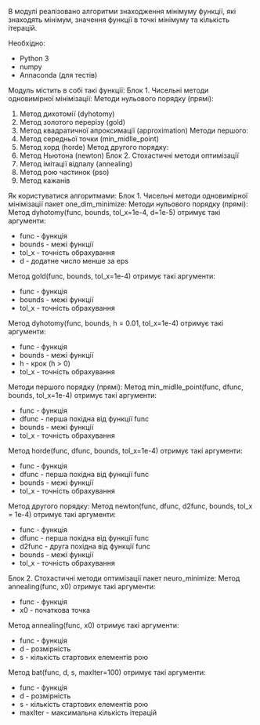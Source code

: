 
В модулі реалізовано алгоритми знаходження мінімуму функції, 
які знаходять мінімум, значення функції в точкі мінімуму та кількість ітерацій.

Необхідно:
 - Python 3
 - numpy
 - Annaconda (для тестів)

Модуль містить в собі такі функції:
 Блок 1. Чисельні методи одновимірної мінімізації:
  Методи нульового порядку (прямі):  
   1. Метод дихотомії (dyhotomy)
   2. Метод золотого перерізу (gold)
   3. Метод квадратичної апроксимації (approximation)
  Методи першого:
   1. Метод середньої точки (min_midlle_point)
   2. Метод хорд (horde)
  Метод другого порядку:
   1. Метод Ньютона (newton)
 Блок 2. Стохастичні методи оптимізації
   1. Метод імітації відпалу (annealing)
   2. Метод рою частинок (pso)
   3. Метод кажанів


Як користуватися алгоритмами:
Блок 1. Чисельні методи одновимірної мінімізації пакет one_dim_minimize:
 Методи нульового порядку (прямі): 
  Метод dyhotomy(func, bounds, tol_x=1e-4, d=1e-5) отримує такі аргументи:
   - func - функція
   - bounds - межі функції
   - tol_x - точність обрахування
   - d - додатне число менше за eps

  Метод gold(func, bounds, tol_x=1e-4) отримує такі аргументи:
   - func - функція
   - bounds - межі функції
   - tol_x - точність обрахування

  Метод dyhotomy(func, bounds, h = 0.01, tol_x=1e-4) отримує такі аргументи:
   - func - функція
   - bounds - межі функції
   - h - крок (h > 0)
   - tol_x - точність обрахування

 Методи першого порядку (прямі): 
  Метод min_midlle_point(func, dfunc, bounds, tol_x=1e-4) отримує такі аргументи:
   - func - функція
   - dfunc - перша похідна від функції func
   - bounds - межі функції
   - tol_x - точність обрахування

  Метод horde(func, dfunc, bounds, tol_x=1e-4) отримує такі аргументи:
   - func - функція
   - dfunc - перша похідна від функції func
   - bounds - межі функції
   - tol_x - точність обрахування

 Метод другого порядку:
  Метод newton(func, dfunc, d2func, bounds, tol_x = 1e-4) отримує такі аргументи:
   - func - функція
   - dfunc - перша похідна від функції func
   - d2func - друга похідна від функції func
   - bounds - межі функції
   - tol_x - точність обрахування 

Блок 2. Стохастичні методи оптимізації пакет neuro_minimize:
  Метод annealing(func, x0) отримує такі аргументи:
   - func - функція
   - x0 - початкова точка

  Метод annealing(func, x0) отримує такі аргументи:
   - func - функція
   - d - розмірність
   - s - кількість стартових елементів рою

  Метод bat(func, d, s, maxIter=100) отримує такі аргументи:
   - func - функція
   - d - розмірність
   - s - кількість стартових елементів рою
   - maxIter - максимальна кількість ітерацій
 
